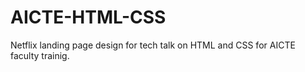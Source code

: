# AICTE-HTML-CSS
Netflix landing page design for tech talk on HTML and CSS for AICTE faculty trainig.

